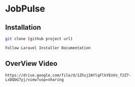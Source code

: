# JobPulse

## Installation

```bash
git clone (github project url)

Follow Laravel Installer Documentation

```

## OverView Video

```google Drive
https://drive.google.com/file/d/1Zhsj2AYlqFlkYEoVo_f2Z7-LxDQbG7yj/view?usp=sharing

